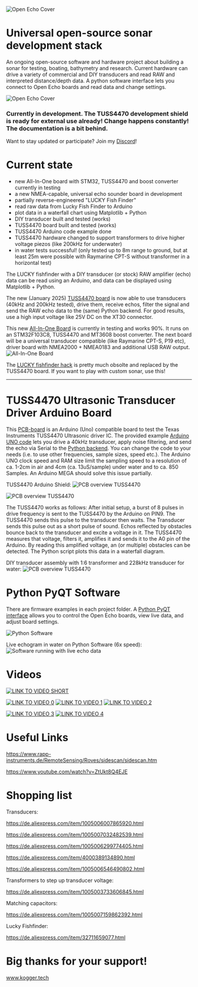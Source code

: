 <img alt="Open Echo Cover" src="documentation/images/open_echo_logo.svg">

# Universal open-source sonar development stack 

An ongoing open-source software and hardware project about building a sonar for testing, boating, bathymetry and research.
Current hardware can drive a variety of commercial and DIY transducers and read RAW and interpreted distance/depth data. A python software interface lets you connect to Open Echo boards and read data and change settings.

<img alt="Open Echo Cover" src="documentation/images/cover.JPG">

### Currently in development. The TUSS4470 development shield is ready for external use already! Change happens constantly! The documentation is a bit behind.

Want to stay updated or participate? Join my [Discord](https://discord.com/invite/rerCyqAcrw)!

# Current state
- new All-In-One board with STM32, TUSS4470 and boost converter currently in testing
- a new NMEA-capable, universal echo sounder board in development
- partially reverse-engineered "LUCKY Fish Finder"
- read raw data from Lucky Fish Finder to Arduino
- plot data in a waterfall chart using Matplotlib + Python
- DIY transducer built and tested (works)
- TUSS4470 board built and tested (works)
- TUSS4470 Arduino code example done
- TUSS4470 hardware changed to support transformers to drive higher voltage piezos (like 200kHz for underwater)
- in water tests successful! (only tested up to 8m range to ground, but at least 25m were possible with Raymarine CPT-S without transformer in a horizontal test)

The LUCKY fishfinder with a DIY transducer (or stock) RAW amplifier (echo) data can be read using an Arduino, and data can be displayed using Matplotlib + Python. 

The new (January 2025) [TUSS4470 board](TUSS4470_shield_002/) is now able to use transducers (40kHz and 200kHz tested), drive them, receive echos, filter the signal and send the RAW echo data to the (same) Python backend. For good results, use a high input voltage like 25V DC on the XT30 connector.


This new [All-In-One Board](development/TUSS4470_PCB_ECHO) is currently in testing and works 90%. It runs on an STM32F103C8, TUSS4470 and MT3608 boost converter. The next board will be a universal transducer compatible (like Raymarine CPT-S, P19 etc), driver board with NMEA2000 + NMEA0183 and additional USB RAW output.
<img alt="All-In-One Board" src="/documentation/images/all-in-one-x1.jpg">


The [LUCKY fishfinder hack](reverse_engineering/) is pretty much obsolte and replaced by the TUSS4470 board. If you want to play with custom sonar, use this!

--------
# TUSS4470 Ultrasonic Transducer Driver Arduino Board
This [PCB-board](TUSS4470_shield_002/TUSS4470_shield_hardware) is an Arduino (Uno) compatible board to test the Texas Instruments TUSS4470 Ultrasonic driver IC. The provided example [Arduino UNO code](TUSS4470_shield_002/TUSS4470_arduino/TUSS4470_shield/TUSS4470_shield.ino) lets you drive a 40kHz transducer, apply noise filtering, and send the echo via Serial to the [Python backend](TUSS4470_shield_002/live_waterfall_python/live_waterfall.py). You can change the code to your needs (i.e. to use other frequencies, sample sizes, speed etc.). The Arduino UNO clock speed and RAM size limit the sampling speed to a resolution of ca. 1-2cm in air and 4cm (ca. 13uS/sample) under water and to ca. 850 Samples. An Arduino MEGA should solve this issue partially.



TUSS4470 Arduino Shield:
<img alt="PCB overview TUSS4470" src="/TUSS4470_shield_002/TUSS4470_shield_hardware/images/top.jpg">

<img alt="PCB overview TUSS4470" src="/TUSS4470_shield_002/TUSS4470_shield_hardware/images/whole_setup.jpg">




The TUSS4470 works as follows:
After initial setup, a burst of 8 pulses in drive frequency is sent to the TUSS4470 by the Arduino on PIN9. The TUSS4470 sends this pulse to the transducer then waits. The Transducer sends this pulse out as a short pulse of sound. Echos reflected by obstacles bounce back to the transducer and excite a voltage in it. The TUSS4470 measures that voltage, filters it, amplifies it and sends it to the A0 pin of the Arduino. By reading this amplified voltage, an (or multiple) obstacles can be detected. The Python script plots this data in a waterfall diagram.

DIY transducer assembly with 1:6 transformer and 228kHz transducer for water:
<img alt="PCB overview TUSS4470" src="/documentation/images/transducer_assembly.JPG">

# Python PyQT Software
There are firmware examples in each project folder. 
A [Python PyQT interface](/TUSS4470_shield_002/live_waterfall_python/live_waterfall_settings.py) allows you to control the Open Echo boards, view live data, and adjust board settings.

<img alt="Python Software" src="documentation/images/open_echo_python.png">

Live echogram in water on Python Software (6x speed):
<img alt="Software running with live echo data" src="documentation/images/echogram_fast.gif">

# Videos


[![LINK TO VIDEO SHORT](https://img.youtube.com/vi/Bm1mXpAOkp4/maxresdefault.jpg)](https://www.youtube.com/watch?v=Bm1mXpAOkp4)

[![LINK TO VIDEO 0](https://img.youtube.com/vi/R3_NO2F7PsI/maxresdefault.jpg)](https://www.youtube.com/watch?v=R3_NO2F7PsI)
[![LINK TO VIDEO 1](https://img.youtube.com/vi/msbLVsY8xhQ/maxresdefault.jpg)](https://www.youtube.com/watch?v=msbLVsY8xhQ)
[![LINK TO VIDEO 2](https://img.youtube.com/vi/eJ8jVEQSx_Y/maxresdefault.jpg)](https://www.youtube.com/watch?v=eJ8jVEQSx_Y)

[![LINK TO VIDEO 3](https://img.youtube.com/vi/Bxh3rWd5RZk/maxresdefault.jpg)](https://www.youtube.com/watch?v=Bxh3rWd5RZk)
[![LINK TO VIDEO 4](https://img.youtube.com/vi/UDYWQIizN7A/maxresdefault.jpg)](https://www.youtube.com/watch?v=UDYWQIizN7A)

# Useful Links
https://www.rapp-instruments.de/RemoteSensing/Roves/sidescan/sidescan.htm 

https://www.youtube.com/watch?v=ZtUkt8Q4EJE

# Shopping list
 Transducers: 
 
 https://de.aliexpress.com/item/1005006007865920.html
 
 https://de.aliexpress.com/item/1005007032482539.html
 
 https://de.aliexpress.com/item/1005006299774405.html
 
 https://de.aliexpress.com/item/4000389134890.html
 
 https://de.aliexpress.com/item/1005006546490802.html

 Transformers to step up transducer voltage:
 
 https://de.aliexpress.com/item/1005003733606845.html

 Matching capacitors:
 
 https://de.aliexpress.com/item/1005007159862392.html
 
 Lucky Fishfinder: 
 
 https://de.aliexpress.com/item/32711659077.html


 # Big thanks for your support!
 www.kogger.tech



